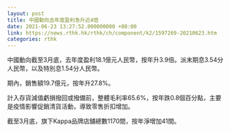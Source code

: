 ```yaml
---
layout: post
title: 中國動向去年度盈利急升近4倍
date: 2021-06-23 13:27:52.000000000 +08:00
link: https://news.rthk.hk/rthk/ch/component/k2/1597269-20210623.htm
categories: rthk
---
```


中國動向截至3月底，去年度盈利18.1億元人民幣，按年升3.9倍。派末期息3.54分人民幣，以及特別息1.54分人民幣。

期內，銷售額19.7億元，按年升27.8%。

計入存貨減值虧損撥回或撥備前，整體毛利率65.6%，按年跌0.8個百分點，主要是疫情影響促銷清貨活動，導致零售折扣增加。

截至3月底，旗下Kappa品牌店舖總數1170間，按年淨增加41間。
